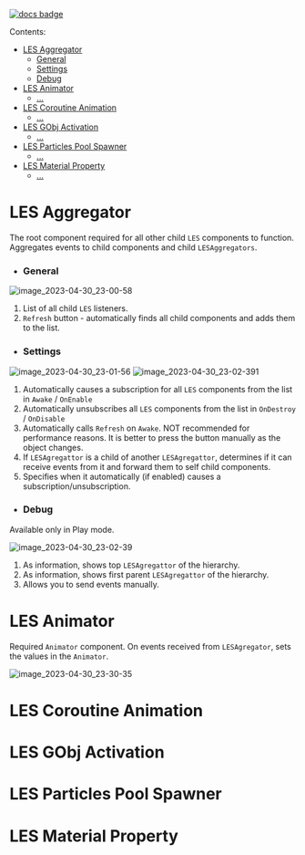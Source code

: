 [![docs badge](https://img.shields.io/badge/docs-reference-blue.svg)](https://github.com/zeeronis/ZeeUnityToolkit-readme/blob/main/README.md)

Сontents:
-  [LES Aggregator](LES.md#les-aggregator)
   - [General](LES.md#general)
   - [Settings](LES.md#settings)
   - [Debug](LES.md#debug)
-  [LES Animator](LES.md#les-animator)
   - [...](LES.md#)
-  [LES Coroutine Animation](LES.md#les-coroutine-animation)
   - [...](LES.md#)
-  [LES GObj Activation](LES.md#les-gobj-activation)
   - [...](LES.md#)
-  [LES Particles Pool Spawner](LES.md#les-particles-pool-spawner)
   - [...](LES.md#)
-  [LES Material Property](LES.md#les-material-property)
   - [...](LES.md#)



#  LES Aggregator
The root component required for all other child `LES` components to function. Aggregates events to child components and child `LESAggregators`. 
- ### General
![image_2023-04-30_23-00-58](https://user-images.githubusercontent.com/15892895/235373876-cfe484d9-bbd5-499a-ac28-4757b0c3cce1.png)

1. List of all child `LES` listeners.
2. `Refresh` button - automatically finds all child components and adds them to the list.

- ### Settings
![image_2023-04-30_23-01-56](https://user-images.githubusercontent.com/15892895/235373953-fdf88cff-9520-4a93-b977-19bf8deada36.png)
![image_2023-04-30_23-02-391](https://user-images.githubusercontent.com/15892895/235374517-d5de15ef-95b0-401f-aa99-542d6a9c7a35.png)

1. Automatically causes a subscription for all `LES` components from the list in `Awake` / `OnEnable`
2. Automatically unsubscribes all `LES` components from the list in `OnDestroy` / `OnDisable`
3. Automatically calls `Refresh` on `Awake`. NOT recommended for performance reasons. It is better to press the button manually as the object changes.
4. If `LESAgregattor` is a child of another `LESAgregattor`, determines if it can receive events from it and forward them to self child components.
5. Specifies when it automatically (if enabled) causes a subscription/unsubscription.

- ### Debug
Available only in Play mode.

![image_2023-04-30_23-02-39](https://user-images.githubusercontent.com/15892895/235373958-35e3240a-b3e6-46b4-a318-3b321641cd00.png)

1. As information, shows top `LESAgregattor` of the hierarchy.
2. As information, shows first parent `LESAgregattor` of the hierarchy.
3. Allows you to send events manually.


#  LES Animator
Required `Animator` component. On events received from `LESAgregator`, sets the values in the `Animator`.

![image_2023-04-30_23-30-35](https://user-images.githubusercontent.com/15892895/235374941-e994eb6c-a0d5-453e-ad73-2fac55787a03.png)


#  LES Coroutine Animation



#  LES GObj Activation


#  LES Particles Pool Spawner


#  LES Material Property

